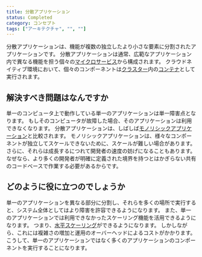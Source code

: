 ```yaml
---
title: 分散アプリケーション
status: Completed
category: コンセプト
tags: ["アーキテクチャ", "", ""]
---
```


分散アプリケーションは、機能が複数の独立したより小さな要素に分割されたアプリケーションです。
分散アプリケーションは通常、広範なアプリケーション内で異なる機能を担う個々の[マイクロサービス](/ja/microservices-architecture/)から構成されます。
クラウドネイティブ環境において、個々のコンポーネントは[クラスター](/ja/cluster/)内の[コンテナ](/ja/container/)として実行されます。

## 解決すべき問題はなんですか

単一のコンピュータ上で動作している単一のアプリケーションは単一障害点となります。
もしそのコンピュータが故障した場合、そのアプリケーションは利用できなくなります。
分散アプリケーションは、しばしば[モノリシックアプリケーション](/ja/monolithic-apps/)と比較されます。
モノリシックアプリケーションは、様々なコンポーネントが独立してスケールできないために、スケールが難しい場合があります。
さらに、それらは成長するにつれて開発者の速度の妨げになることもあります。
なぜなら、より多くの開発者が明確に定義された境界を持つとはかぎらない共有のコードベースで作業する必要があるからです。

## どのように役に立つのでしょうか

単一のアプリケーションを異なる部分に分割し、それらを多くの場所で実行すると、システム全体としてはより障害を許容できるようになります。
また、単一のアプリケーションでは利用できなかったスケーリング機能を活用できるようになります。
つまり、[水平スケーリング](/ja/horizontal-scaling/)ができるようになります。
しかしながら、これには複雑さの増加と運用のオーバーヘッドによるコストがかかります。
こうして、単一のアプリケーションではなく多くのアプリケーションのコンポーネントを実行することになります。

